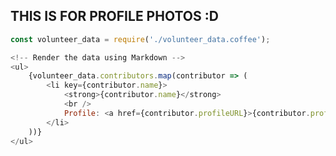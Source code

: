 ## THIS IS FOR PROFILE PHOTOS :D

```js data-import="./volunteer_data.coffee"
const volunteer_data = require('./volunteer_data.coffee');

<!-- Render the data using Markdown -->
<ul>
    {volunteer_data.contributors.map(contributor => (
        <li key={contributor.name}>
            <strong>{contributor.name}</strong>
            <br />
            Profile: <a href={contributor.profileURL}>{contributor.profileURL}</a>
        </li>
    ))}
</ul>


